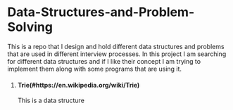 # Data-Structures-and-Problem-Solving
This is a repo that I design and hold different data structures and problems that are used in different interview processes.
In this project I am searching for different data structures and if I like their concept I am trying to implement them along with some programs that are using it.



  <ol>
    <li>
      <h4>Trie(#https://en.wikipedia.org/wiki/Trie)</h4>
      <p> This is a data structure </p>
    </li>
  </ol>
